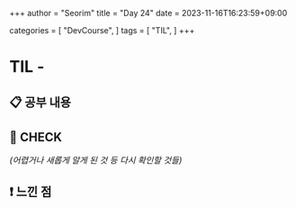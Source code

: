 +++
author = "Seorim"
title =  "Day 24"
date = 2023-11-16T16:23:59+09:00

categories = [
    "DevCourse",
]
tags = [
    "TIL",
]
+++

# TIL -

## 📋 공부 내용

###

####

## 👀 CHECK

_<span style = "font-size:15px">(어렵거나 새롭게 알게 된 것 등 다시 확인할 것들)</span>_

## ❗ 느낀 점
